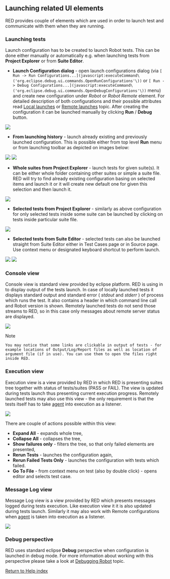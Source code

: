 ## Launching related UI elements

RED provides couple of elements which are used in order to launch test and
communicate with them when they are running.

### Launching tests

Launch configuration has to be created to launch Robot tests. This can be done
either manually or automatically e.g. when launching tests from **Project
Explorer** or from **Suite Editor**.

  * **Launch Configuration dialog** \- open launch configurations dialog (via `[ Run -> Run Configurations...](javascript:executeCommand\('org.eclipse.debug.ui.commands.OpenRunConfigurations'\))` or `[ Run -> Debug Configurations...](javascript:executeCommand\('org.eclipse.debug.ui.commands.OpenDebugConfigurations'\))` menu) and create new configuration under _Robot_ or _Robot Remote_ element. For detailed description of both configurations and their possible attributes read [Local launches](local_launch.md) or [Remote launches](remote_launch.md) topic. After creating the configuration it can be launched manually by clicking **Run** / **Debug** button. 

![](images/ui_run_configs.png)

  * **From launching history** \- launch already existing and previously launched configuration. This is possible either from top level **Run** menu or from launching toolbar as depicted on images below: 

![](images/ui_launch_history_2.png) ![](images/ui_launch_history_1.png)

  * **Whole suites from Project Explorer** \- launch tests for given suite(s). It can be either whole folder containing other suites or simple a suite file. RED will try to find already existing configuration basing on selected items and launch it or it will create new default one for given this selection and then launch it. 

![](images/ui_launch_explorer.png)

  * **Selected tests from Project Explorer** \- similarly as above configuration for only selected tests inside some suite can be launched by clicking on tests inside particular suite file. 

![](images/ui_launch_explorer_tests.png)

  * **Selected tests from Suite Editor** \- selected tests can also be launched straight from Suite Editor either in Test Cases page or in Source page. Use context menu or designated keyboard shortcut to perform launch. 

![](images/ui_launch_source.png) ![](images/ui_launch_table.png)

### Console view

Console view is standard view provided by eclipse platform. RED is using in to
display output of the tests launch. In case of locally launched tests it
displays standard output and standard error ( _stdout_ and _stderr_ ) of
process which runs the test. It also contains a header in which command line
call and Robot version is shown. Remotely launched tests do not send those
streams to RED, so in this case only messages about remote server status are
displayed.

![](images/ui_console_view.png)

Note

    You may notice that some links are clickable in output of tests - for example locations of Output/Log/Report files as well as location of argument file (if in use). You can use them to open the files right inside RED.

### Execution view

Execution view is a view provided by RED in which RED is presenting suites
tree together with status of tests/suites (PASS or FAIL). The view is updated
during tests launch thus presenting current execution progress. Remotely
launched tests may also use this view - the only requirement is that the tests
itself has to take [agent](red_agent.md) into execution as a listener.

![](images/ui_execution_view.png)

There are couple of actions possible within this view:

  * **Expand All** \- expands whole tree,
  * **Collapse All** \- collapses the tree,
  * **Show failures only** \- filters the tree, so that only failed elements are presented,
  * **Rerun Tests** \- launches the configuration again,
  * **Rerun Failed Tests Only** \- launches the configuration with tests which failed.
  * **Go To File** \- from context menu on test (also by double click) - opens editor and selects test case.

### Message Log view

Message Log view is a view provided by RED which presents messages logged
during tests execution. Like execution view it it is also updated during tests
launch. Similarly it may also work with Remote configurations when
[agent](red_agent.md) is taken into execution as a listener.

![](images/ui_msglog_view.png)

### Debug perspective

RED uses standard eclipse **Debug** perspective when configuration is launched
in debug mode. For more information about working with this perspective please
take a look at [Debugging Robot](debug.md) topic.

[Return to Help index](http://nokia.github.io/RED/help/)
